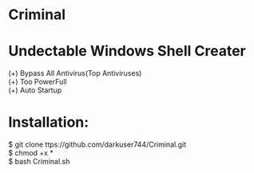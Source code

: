 # Criminal
# Undectable Windows Shell Creater <br>
(+) Bypass All Antivirus(Top Antiviruses) <br>
(+) Too PowerFull <br>
(+) Auto Startup <br>

# Installation:<br>
$ git clone ttps://github.com/darkuser744/Criminal.git<br>
$ chmod +x *<br>
$ bash Criminal.sh<br>
